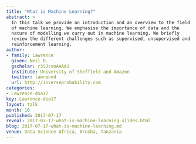 ```yaml
---
title: "What is Machine Learning?" 
abstract: >
  In this talk we provide an introduction and an overview to the field
  of machine learning. We emphasise the importance of data and the
  nature of modelling we carry out in machine learning. We briefly
  review the different challenges such as supervised, unsupervised and
  reinforcement learning. 
author:
- family: Lawrence
  given: Neil D.
  gscholar: r3SJcvoAAAAJ
  institute: University of Sheffield and Amazon
  twitter: lawrennd
  url: http://inverseprobability.com
categories:
- Lawrence-dsa17
key: Lawrence-dsa17
layout: talk
month: 10
published: 2017-07-17
reveal: 2017-07-17-what-is-machine-learning.slides.html
blog: 2017-07-17-what-is-machine-learning.md
venue: Data Science Africa, Arusha, Tanzania
---
```

